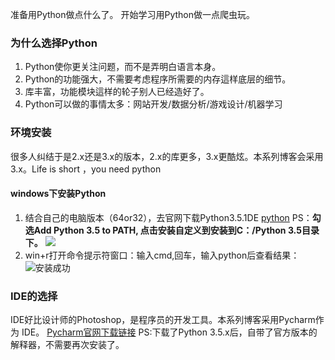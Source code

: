 准备用Python做点什么了。
开始学习用Python做一点爬虫玩。

### 为什么选择Python
1. Python使你更关注问题，而不是弄明白语言本身。
1. Python的功能强大，不需要考虑程序所需要的内存這样底层的细节。
1. 库丰富，功能模块這样的轮子别人已经造好了。 
1. Python可以做的事情太多：网站开发/数据分析/游戏设计/机器学习

### 环境安装
很多人纠结于是2.x还是3.x的版本，2.x的库更多，3.x更酷炫。本系列博客会采用3.x。Life is short ，you need python

#### windows下安装Python
1. 结合自己的电脑版本（64or32），去官网下载Python3.5.1DE 
[python](https://www.python.org/getit/)
PS：**勾选Add Python 3.5 to PATH, 点击安装自定义到安装到C：/Python 3.5目录下。**
![](http://7xq62e.com1.z0.glb.clouddn.com/install.png)
1. win+r打开命令提示符窗口：输入cmd,回车，输入python后查看结果：
![安装成功](http://7xq62e.com1.z0.glb.clouddn.com/install_success.png)

### IDE的选择

IDE好比设计师的Photoshop，是程序员的开发工具。本系列博客采用Pycharm作为 IDE。
[Pycharm官网下载链接](http://www.jetbrains.com/pycharm/download/#section=windows)
PS:下载了Python 3.5.x后，自带了官方版本的解释器，不需要再次安装了。














